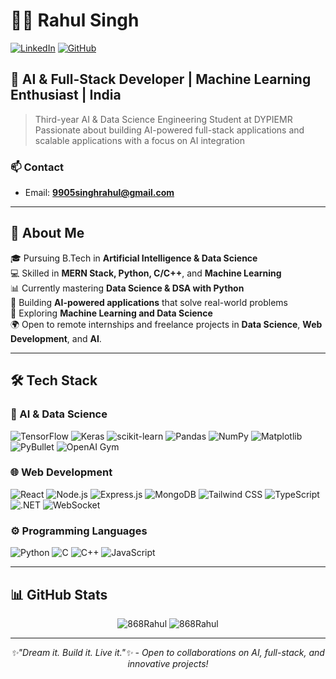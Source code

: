# 👨‍💻 Rahul Singh

[![LinkedIn](https://img.shields.io/badge/LinkedIn-Connect-blue?style=for-the-badge&logo=linkedin)](https://linkedin.com/in/rahul-singh868)
[![GitHub](https://img.shields.io/badge/GitHub-Profile-black?style=for-the-badge&logo=github)](https://github.com/868Rahul)

## 🚀 AI & Full-Stack Developer | Machine Learning Enthusiast | India

> Third-year AI & Data Science Engineering Student at DYPIEMR  
> Passionate about building AI-powered full-stack applications and scalable applications with a focus on AI integration

### 📫 Contact

- Email: **9905singhrahul@gmail.com**

---

## 💼 About Me

🎓 Pursuing B.Tech in **Artificial Intelligence & Data Science**  
💻 Skilled in **MERN Stack, Python, C/C++**, and **Machine Learning**  
📊 Currently mastering **Data Science & DSA with Python**  
🤖 Building **AI-powered applications** that solve real-world problems  
🌱 Exploring **Machine Learning and Data Science**    
🌍 Open to remote internships and freelance projects in **Data Science**, **Web Development**, and **AI**.

---

## 🛠️ Tech Stack

### 🤖 AI & Data Science
![TensorFlow](https://img.shields.io/badge/TensorFlow-FF6F00?style=for-the-badge&logo=tensorflow&logoColor=white)
![Keras](https://img.shields.io/badge/Keras-D00000?style=for-the-badge&logo=keras&logoColor=white)
![scikit-learn](https://img.shields.io/badge/scikit--learn-F7931E?style=for-the-badge&logo=scikit-learn&logoColor=white)
![Pandas](https://img.shields.io/badge/Pandas-150458?style=for-the-badge&logo=pandas&logoColor=white)
![NumPy](https://img.shields.io/badge/NumPy-013243?style=for-the-badge&logo=numpy&logoColor=white)
![Matplotlib](https://img.shields.io/badge/Matplotlib-007ACC?style=for-the-badge&logo=matplotlib&logoColor=white)
![PyBullet](https://img.shields.io/badge/PyBullet-000000?style=for-the-badge)
![OpenAI Gym](https://img.shields.io/badge/OpenAI%20Gym-0081A5?style=for-the-badge)

### 🌐 Web Development
![React](https://img.shields.io/badge/React-20232A?style=for-the-badge&logo=react&logoColor=61DAFB)
![Node.js](https://img.shields.io/badge/Node.js-339933?style=for-the-badge&logo=nodedotjs&logoColor=white)
![Express.js](https://img.shields.io/badge/Express.js-000000?style=for-the-badge&logo=express&logoColor=white)
![MongoDB](https://img.shields.io/badge/MongoDB-4EA94B?style=for-the-badge&logo=mongodb&logoColor=white)
![Tailwind CSS](https://img.shields.io/badge/TailwindCSS-38B2AC?style=for-the-badge&logo=tailwind-css&logoColor=white)
![TypeScript](https://img.shields.io/badge/TypeScript-007ACC?style=for-the-badge&logo=typescript&logoColor=white)
![.NET](https://img.shields.io/badge/.NET-512BD4?style=for-the-badge&logo=dotnet&logoColor=white)
![WebSocket](https://img.shields.io/badge/WebSocket-010101?style=for-the-badge&logo=websocket&logoColor=white)

### ⚙️ Programming Languages
![Python](https://img.shields.io/badge/Python-3776AB?style=for-the-badge&logo=python&logoColor=white)
![C](https://img.shields.io/badge/C-00599C?style=for-the-badge&logo=c&logoColor=white)
![C++](https://img.shields.io/badge/C++-00599C?style=for-the-badge&logo=cplusplus&logoColor=white)
![JavaScript](https://img.shields.io/badge/JavaScript-F7DF1E?style=for-the-badge&logo=javascript&logoColor=black)


---


## 📊 GitHub Stats

<div align="center">
  <img src="https://github-readme-stats.vercel.app/api/top-langs?username=868Rahul&show_icons=true&locale=en&layout=compact&theme=radical" alt="868Rahul" />
    
  <img src="https://github-readme-streak-stats.herokuapp.com/?user=868Rahul&theme=radical" alt="868Rahul" />
</div>

---

<div align="center">
  <i>✨"Dream it. Build it. Live it."✨ - Open to collaborations on AI, full-stack, and innovative projects!</i>
</div>
